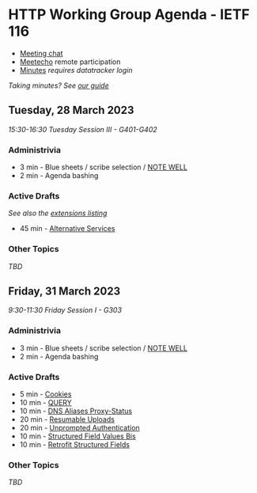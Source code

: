 # HTTP Working Group Agenda - IETF 116

* [Meeting chat](https://zulip.ietf.org/#narrow/stream/httpbis)
* [Meetecho](https://meetings.conf.meetecho.com/ietf116/?group=httpbis&short=httpbis&item=2) remote participation
* [Minutes](https://notes.ietf.org/notes-ietf-116-httpbis) _requires datatracker login_

*Taking minutes? See [our guide](https://github.com/httpwg/wiki/wiki/TakingMinutes)*


## Tuesday, 28 March 2023

_15:30-16:30 Tuesday Session III - G401-G402_


### Administrivia

*  3 min - Blue sheets / scribe selection / [NOTE WELL](https://www.ietf.org/about/note-well/)
*  2 min - Agenda bashing

### Active Drafts

_See also the [extensions listing](https://httpwg.org/http-extensions/)_

* 45 min - [Alternative Services](https://datatracker.ietf.org/doc/draft-ietf-httpbis-rfc7838bis)



### Other Topics

_TBD_



## Friday, 31 March 2023

_9:30-11:30 Friday Session I - G303_

### Administrivia

*  3 min - Blue sheets / scribe selection / [NOTE WELL](https://www.ietf.org/about/note-well/)
*  2 min - Agenda bashing


### Active Drafts

*  5 min - [Cookies](https://datatracker.ietf.org/doc/draft-ietf-httpbis-rfc6265bis)
* 10 min - [QUERY](https://datatracker.ietf.org/doc/draft-ietf-httpbis-safe-method-w-body)
* 10 min - [DNS Aliases Proxy-Status](https://datatracker.ietf.org/doc/draft-ietf-httpbis-alias-proxy-status)
* 20 min - [Resumable Uploads](https://datatracker.ietf.org/doc/draft-ietf-httpbis-resumable-upload)
* 20 min - [Unprompted Authentication](https://datatracker.ietf.org/doc/draft-ietf-httpbis-unprompted-auth)
* 10 min - [Structured Field Values Bis](https://datatracker.ietf.org/doc/draft-ietf-httpbis-sfbis)
* 10 min - [Retrofit Structured Fields](https://datatracker.ietf.org/doc/draft-ietf-httpbis-retrofit)



### Other Topics

_TBD_

